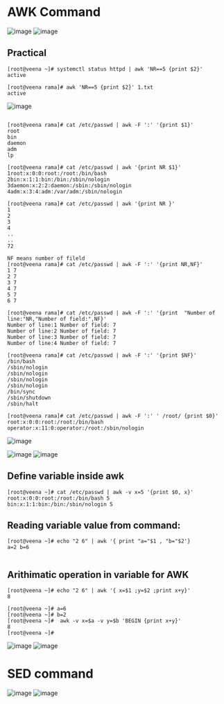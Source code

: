AWK Command
===========
![image](https://user-images.githubusercontent.com/53966749/197740802-0977dcb1-33c5-4db5-afd4-e3c7165bea56.png)
![image](https://user-images.githubusercontent.com/53966749/197740931-d22a29bf-5442-41a8-80c6-7e6ec028933b.png)

Practical
----------
```
[root@veena ~]# systemctl status httpd | awk 'NR==5 {print $2}'
active

[root@veena rama]# awk 'NR==5 {print $2}' 1.txt
active

```
![image](https://user-images.githubusercontent.com/53966749/197746395-64b83ba9-1620-4ad8-8303-159e334264fc.png)
```

[root@veena rama]# cat /etc/passwd | awk -F ':' '{print $1}'
root
bin
daemon
adm
lp

[root@veena rama]# cat /etc/passwd | awk '{print NR $1}'
1root:x:0:0:root:/root:/bin/bash
2bin:x:1:1:bin:/bin:/sbin/nologin
3daemon:x:2:2:daemon:/sbin:/sbin/nologin
4adm:x:3:4:adm:/var/adm:/sbin/nologin

[root@veena rama]# cat /etc/passwd | awk '{print NR }'
1
2
3
4
..
..
72

NF means number of fileld
[root@veena rama]# cat /etc/passwd | awk -F ':' '{print NR,NF}'
1 7
2 7
3 7
4 7
5 7
6 7

[root@veena rama]# cat /etc/passwd | awk -F ':' '{print  "Number of line:"NR,"Number of field:",NF}'
Number of line:1 Number of field: 7
Number of line:2 Number of field: 7
Number of line:3 Number of field: 7
Number of line:4 Number of field: 7

[root@veena rama]# cat /etc/passwd | awk -F ':' '{print $NF}'
/bin/bash
/sbin/nologin
/sbin/nologin
/sbin/nologin
/sbin/nologin
/bin/sync
/sbin/shutdown
/sbin/halt

[root@veena rama]# cat /etc/passwd | awk -F ':' ' /root/ {print $0}'
root:x:0:0:root:/root:/bin/bash
operator:x:11:0:operator:/root:/sbin/nologin

```
![image](https://user-images.githubusercontent.com/53966749/197750120-236312fa-fcc9-4e8d-bde0-6630218444c5.png)

![image](https://user-images.githubusercontent.com/53966749/197749780-e2c922be-1bd3-4724-a8e9-688c7f635cca.png)
![image](https://user-images.githubusercontent.com/53966749/197749922-36872e43-3c41-4e59-8e79-80021d52f4c7.png)


Define variable inside awk
--------------------------
```
[root@veena ~]# cat /etc/passwd | awk -v x=5 '{print $0, x}'
root:x:0:0:root:/root:/bin/bash 5
bin:x:1:1:bin:/bin:/sbin/nologin 5
```
Reading variable value from command:
-------------------------------------
```
[root@veena ~]# echo "2 6" | awk '{ print "a="$1 , "b="$2'}
a=2 b=6


```
Arithimatic operation in  variable for AWK
-----------------------------------------
```
[root@veena ~]# echo "2 6" | awk '{ x=$1 ;y=$2 ;print x+y}'
8

[root@veena ~]# a=6
[root@veena ~]# b=2
[root@veena ~]#  awk -v x=$a -v y=$b 'BEGIN {print x+y}'
8
[root@veena ~]#

```
![image](https://user-images.githubusercontent.com/53966749/197756578-19469859-1a13-42c3-b6e8-f330f0015fa2.png)
![image](https://user-images.githubusercontent.com/53966749/197756701-b1d3db8a-7eba-48d9-b297-9fc1df51531b.png)


SED command
===========

![image](https://user-images.githubusercontent.com/53966749/197760856-ffaf1d8d-59d4-486a-ab00-889de2f5cc1a.png)
![image](https://user-images.githubusercontent.com/53966749/197761051-6cb75fc9-7f23-4087-97c8-c90ec0fb4686.png)



